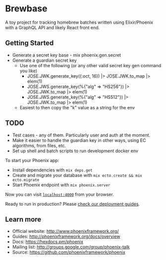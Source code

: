 # Brewbase

A toy project for tracking homebrew batches written using Elixir/Phoenix
with a GraphQL API and likely React front end.

## Getting Started
* Generate a secret key base - mix phoenix.gen.secret
* Generate a guardian secret key
  * Use one of the following (or any other valid secret key gen command you like)
    * JOSE.JWK.generate_key({:oct, 16}) |> JOSE.JWK.to_map |> elem(1)
    * JOSE.JWS.generate_key(%{"alg" => "HS256"}) |> JOSE.JWK.to_map |> elem(1)
    * JOSE.JWS.generate_key(%{"alg" => "HS512"}) |> JOSE.JWK.to_map |> elem(1)
  * Easiest to then copy the "k" value as a string for the env

## TODO

* Test cases - any of them.  Particularly user and auth at the moment.
* Make it easier to handle the guardian key in other ways, using EC algorithms, from files, etc.
* Set up shell and batch scripts to run development docker env

To start your Phoenix app:

  * Install dependencies with `mix deps.get`
  * Create and migrate your database with `mix ecto.create && mix ecto.migrate`
  * Start Phoenix endpoint with `mix phoenix.server`

Now you can visit [`localhost:4000`](http://localhost:4000) from your browser.

Ready to run in production? Please [check our deployment guides](http://www.phoenixframework.org/docs/deployment).

## Learn more

  * Official website: http://www.phoenixframework.org/
  * Guides: http://phoenixframework.org/docs/overview
  * Docs: https://hexdocs.pm/phoenix
  * Mailing list: http://groups.google.com/group/phoenix-talk
  * Source: https://github.com/phoenixframework/phoenix

